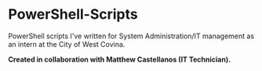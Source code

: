 # PowerShell-Scripts
PowerShell scripts I've written for System Administration/IT management as an intern at the City of West Covina.

**Created in collaboration with Matthew Castellanos (IT Technician).**
